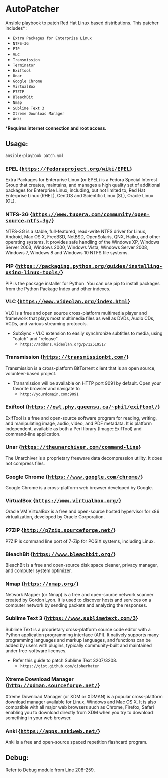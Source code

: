 # AutoPatcher
Ansible playbook to patch Red Hat Linux based distributions. This patcher includes* :
* ```Extra Packages for Enterprise Linux```
* ```NTFS-3G```
* ```PIP```
* ```VLC```
* ```Transmission```
* ```Terminator```
* ```Exiftool```
* ```Unar```
* ```Google Chrome```
* ```VirtualBox```
* ```P7ZIP```
* ```BleachBit```
* ```Nmap```
* ```Sublime Text 3```
* ```Xtreme Download Manager```
* ```Anki```

*<b>Requires internet connection and root access.</b>

## Usage:
```bash
ansible-playbook patch.yml
```

### EPEL {<kbd>https://fedoraproject.org/wiki/EPEL</kbd>}
Extra Packages for Enterprise Linux (or EPEL) is a Fedora Special Interest Group that creates, maintains, and manages a high quality set of additional packages for Enterprise Linux, including, but not limited to, Red Hat Enterprise Linux (RHEL), CentOS and Scientific Linux (SL), Oracle Linux (OL).

### NTFS-3G {<kbd>https://www.tuxera.com/community/open-source-ntfs-3g/</kbd>}
NTFS-3G is a stable, full-featured, read-write NTFS driver for Linux, Android, Mac OS X, FreeBSD, NetBSD, OpenSolaris, QNX, Haiku, and other operating systems. It provides safe handling of the Windows XP, Windows Server 2003, Windows 2000, Windows Vista, Windows Server 2008, Windows 7, Windows 8 and Windows 10 NTFS file systems.

### PIP {<kbd>https://packaging.python.org/guides/installing-using-linux-tools/</kbd>}
PIP is the package installer for Python. You can use pip to install packages from the Python Package Index and other indexes.

### VLC {<kbd>https://www.videolan.org/index.html</kbd>}
VLC is a free and open source cross-platform multimedia player and framework that plays most multimedia files as well as DVDs, Audio CDs, VCDs, and various streaming protocols. 
* SubSync - VLC extension to easily synchronize subtitles to media, using "catch" and "release". 
  * ```https://addons.videolan.org/p/1251951/```

### Transmission {<kbd>https://transmissionbt.com/</kbd>}
Transmission is a cross-platform BitTorrent client that is an open source, volunteer-based project.
* Transmission will be available on HTTP port 9091 by default. Open your favorite browser and navigate to
  * ```http://yourdomain.com:9091```

### Exiftool {<kbd>https://owl.phy.queensu.ca/~phil/exiftool/</kbd>}
ExifTool is a free and open-source software program for reading, writing, and manipulating image, audio, video, and PDF metadata. It is platform independent, available as both a Perl library (Image::ExifTool) and command-line application.

### Unar {<kbd>https://theunarchiver.com/command-line</kbd>}
The Unarchiver is a proprietary freeware data decompression utility. It does not compress files.

### Google Chrome {<kbd>https://www.google.com/chrome/</kbd>}
Google Chrome is a cross-platform web browser developed by Google.

### VirtualBox {<kbd>https://www.virtualbox.org/</kbd>}
Oracle VM VirtualBox is a free and open-source hosted hypervisor for x86 virtualization, developed by Oracle Corporation.

### P7ZIP {<kbd>http://p7zip.sourceforge.net/</kbd>}
P7ZIP is command line port of 7-Zip for POSIX systems, including Linux.

### BleachBit {<kbd>https://www.bleachbit.org/</kbd>}
BleachBit is a free and open-source disk space cleaner, privacy manager, and computer system optimizer.

### Nmap {<kbd>https://nmap.org/</kbd>}
Network Mapper (or Nmap) is a free and open-source network scanner created by Gordon Lyon. It is used to discover hosts and services on a computer network by sending packets and analyzing the responses.

### Sublime Text 3 {<kbd>https://www.sublimetext.com/3</kbd>}
Sublime Text is a proprietary cross-platform source code editor with a Python application programming interface (API). It natively supports many programming languages and markup languages, and functions can be added by users with plugins, typically community-built and maintained under free-software licenses.
* Refer this guide to patch Sublime Text 3207/3208.
  * ```https://gist.github.com/cipherhater```

### Xtreme Download Manager {<kbd>http://xdman.sourceforge.net/</kbd>}
Xtreme Download Manager (or XDM or XDMAN) is a popular cross-platform download manager available for Linux, Windows and Mac OS X. It is also compatible with all major web browsers such as Chrome, Firefox, Safari enabling you to download directly from XDM when you try to download something in your web browser.

### Anki {<kbd>https://apps.ankiweb.net/</kbd>}
Anki is a free and open-source spaced repetition flashcard program.

## Debug:
Refer to Debug module from Line 208-259.
